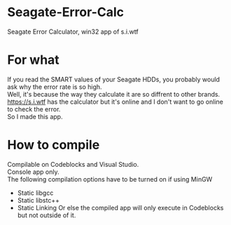 # Seagate-Error-Calc
Seagate Error Calculator, win32 app of s.i.wtf

# For what
If you read the SMART values of your Seagate HDDs, you probably would ask why the error rate is so high.<br>
Well, it's because the way they calculate it are so diffrent to other brands.<br>
https://s.i.wtf has the calculator but it's online and I don't want to go online to check the error.<br>
So I made this app.<br>

# How to compile
Compilable on Codeblocks and Visual Studio.<br>
Console app only.<br>
The following compilation options have to be turned on if using MinGW<br>
- Static libgcc
- Static libstc++
- Static Linking
Or else the compiled app will only execute in Codeblocks but not outside of it.
